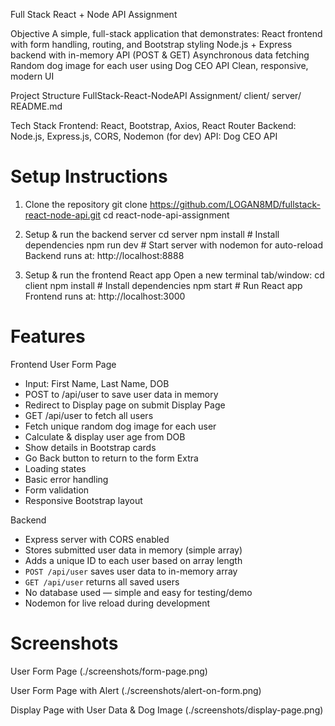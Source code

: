 Full Stack React + Node API Assignment

Objective
A simple, full-stack application that demonstrates:
  React frontend with form handling, routing, and Bootstrap styling
  Node.js + Express backend with in-memory API (POST & GET)
  Asynchronous data fetching
  Random dog image for each user using Dog CEO API
  Clean, responsive, modern UI

Project Structure
FullStack-React-NodeAPI Assignment/
  client/ 
  server/ 
  README.md

Tech Stack
  Frontend: React, Bootstrap, Axios, React Router
  Backend: Node.js, Express.js, CORS, Nodemon (for dev)
  API: Dog CEO API

# Setup Instructions
1) Clone the repository
git clone https://github.com/LOGAN8MD/fullstack-react-node-api.git
cd react-node-api-assignment

2) Setup & run the backend server
cd server
npm install # Install dependencies
npm run dev # Start server with nodemon for auto-reload
Backend runs at: http://localhost:8888

3) Setup & run the frontend React app
Open a new terminal tab/window:
cd client
npm install # Install dependencies
npm start # Run React app
Frontend runs at: http://localhost:3000


# Features

Frontend
User Form Page
- Input: First Name, Last Name, DOB
- POST to /api/user to save user data in memory
- Redirect to Display page on submit
Display Page
- GET /api/user to fetch all users
- Fetch unique random dog image for each user
- Calculate & display user age from DOB
- Show details in Bootstrap cards
- Go Back button to return to the form
Extra
- Loading states
- Basic error handling
- Form validation
- Responsive Bootstrap layout

Backend
- Express server with CORS enabled
- Stores submitted user data in memory (simple array)
- Adds a unique ID to each user based on array length
- `POST /api/user` saves user data to in-memory array
- `GET /api/user` returns all saved users
- No database used — simple and easy for testing/demo
- Nodemon for live reload during development


# Screenshots

User Form Page
(./screenshots/form-page.png)

User Form Page with Alert
(./screenshots/alert-on-form.png)

Display Page with User Data & Dog Image
(./screenshots/display-page.png)